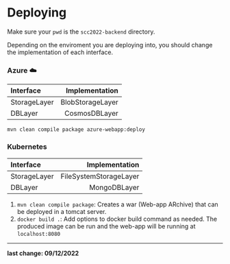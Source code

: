 # Deploying

Make sure your `pwd` is the `scc2022-backend` directory.

Depending on the enviroment you are deploying into, you should change the implementation of each interface.

### Azure :cloud:


| Interface    |   Implementation |
| :----------- | ---------------: |
| StorageLayer | BlobStorageLayer |
| DBLayer      |    CosmosDBLayer |

`mvn clean compile package azure-webapp:deploy`

### Kubernetes


| Interface    |         Implementation |
| :----------- | ---------------------: |
| StorageLayer | FileSystemStorageLayer |
| DBLayer      |           MongoDBLayer |

1. `mvn clean compile package`:
   Creates a war (Web-app ARchive) that can be deployed in a tomcat server.
2. `docker build .`:
   Add options to docker build command as needed.
   The produced image can be run and the web-app will be running at `localhost:8080`

---

**last change: 09/12/2022**
